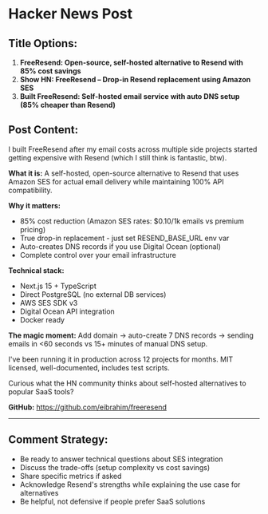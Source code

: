 # Hacker News Post

## Title Options:
1. **FreeResend: Open-source, self-hosted alternative to Resend with 85% cost savings**
2. **Show HN: FreeResend – Drop-in Resend replacement using Amazon SES**
3. **Built FreeResend: Self-hosted email service with auto DNS setup (85% cheaper than Resend)**

## Post Content:

I built FreeResend after my email costs across multiple side projects started getting expensive with Resend (which I still think is fantastic, btw).

**What it is:** A self-hosted, open-source alternative to Resend that uses Amazon SES for actual email delivery while maintaining 100% API compatibility.

**Why it matters:**
- 85% cost reduction (Amazon SES rates: $0.10/1k emails vs premium pricing)
- True drop-in replacement - just set RESEND_BASE_URL env var
- Auto-creates DNS records if you use Digital Ocean (optional)
- Complete control over your email infrastructure

**Technical stack:**
- Next.js 15 + TypeScript
- Direct PostgreSQL (no external DB services)
- AWS SES SDK v3
- Digital Ocean API integration
- Docker ready

**The magic moment:** Add domain → auto-create 7 DNS records → sending emails in <60 seconds vs 15+ minutes of manual DNS setup.

I've been running it in production across 12 projects for months. MIT licensed, well-documented, includes test scripts.

Curious what the HN community thinks about self-hosted alternatives to popular SaaS tools?

**GitHub:** https://github.com/eibrahim/freeresend

---

## Comment Strategy:
- Be ready to answer technical questions about SES integration
- Discuss the trade-offs (setup complexity vs cost savings)
- Share specific metrics if asked
- Acknowledge Resend's strengths while explaining the use case for alternatives
- Be helpful, not defensive if people prefer SaaS solutions